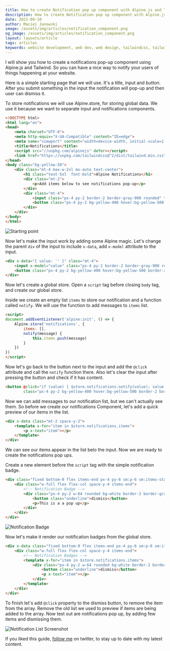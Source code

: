 ```yaml
---
title: How to create Notification pop up component with Alpine.js and TailwindCSS
description: How to create Notification pop up component with Alpine.js and TailwindCSS
date: 2021-09-10
author: Maciej Janowski
image: /assets/img/articles/notification_component.png
og_image: /assets/img/articles/notification_component.png
layout: layouts/article
tags: articles
keywords: website development, web dev, web design, tailwindcss, tailwind, alpine.js, component design, components, notification
---
```


I will show you how to create a notifications pop-up component using Alpine.js and Tailwind. 
So you can have a nice way to notify your users of things happening at your website.

Here is a simple starting page that we will use. It's a title, input and button. After you submit something in the input the notification will pop-up and then user can dismiss it.

To store notifications we will use Alpine.store, for storing global data. We use it because we want to separate input and notifications components.

```html
<!DOCTYPE html>
<html lang="en">
<head>
    <meta charset="UTF-8">
    <meta http-equiv="X-UA-Compatible" content="IE=edge">
    <meta name="viewport" content="width=device-width, initial-scale=1.0">
    <title>Notifications</title>
    <script src="//unpkg.com/alpinejs" defer></script>
    <link href="https://unpkg.com/tailwindcss@^2/dist/tailwind.min.css" rel="stylesheet">
</head>
<body class="bg-yellow-50">
    <div class="mt-4 max-w-2xl mx-auto text-center">
        <h1 class="text-5xl  font-bold">Alpine Notifications</h1>
        <div class="mt-2">
            <p>Add items below to see notifications pop-up</p>
        </div>
        <div class="mt-4">
            <input class="px-4 py-2 border-2 border-gray-900 rounded" type="text">
            <button class="px-4 py-2 bg-yellow-400 hover:bg-yellow-500 border-2 border-yellow-500 rounded ">Add Item</button> 
        </div>
    </div>   
</body>
</html>
```

![Starting point](https://janowski.dev/assets/img/articles/screenshots/sc8.png)

Now let's make the input work by adding some Alpine magic.
Let's change the parent `div` of the input to include `x-data`, add `x-model` attribute to the input.

```html
<div x-data="{ value: '' }" class="mt-4">
    <input x-model="value" class="px-4 py-2 border-2 border-gray-900 rounded" type="text">
    <button class="px-4 py-2 bg-yellow-400 hover:bg-yellow-500 border-2 border-yellow-500 rounded ">Add Item</button> 
</div>
```

Now let's create a global store. Open a `script` tag before closing `body` tag, and create our global store. 

Inside we create an empty list `items` to store our notification and a function called `notify`.
We will use the function to add messages to `items` list.

```html
<script>
document.addEventListener('alpine:init', () => {
    Alpine.store('notifications', {
        items: [],
        notify(message) {
            this.items.push(message)
        }
    })
})
</script>

```

Now let's go back to the button next to the input and add the `@click` attribute and call the `notify` function there. 
Also let's clear the input after pressing the button and check if it has content.

```html
<button @click="if (value) { $store.notifications.notify(value); value = ''; }"
        class="px-4 py-2 bg-yellow-400 hover:bg-yellow-500 border-2 border-yellow-500 rounded">Add Item</button> 
```

Now we can add messages to our notification list, but we can't actually see them. So before we create our notifications
Component, let's add a quick preview of our items in the list.

```html
<div x-data class="mt-2 space-y-2">
    <template x-for="item in $store.notifications.items">
        <p x-text="item"></p>
    </template>
</div>
```

We can see our items appear in the list belo the input. Now we are ready to create the notifications pop ups.

Create a new element before the `script` tag with the simple notification badge.

```html
<div class="fixed bottom-0 flex items-end px-4 py-6 sm:p-6 sm:items-start">
    <div class="w-full flex flex-col space-y-4 items-end">
        <!-- Notification Badge -->
        <div class="px-4 py-2 w-64 rounded bg-white border-2 border-gray-900">
            <button class="underline">dismiss</button>
            <p>This is a a pop up</p> 
        </div>
    </div>
</div>
``` 

![Notification Badge](https://janowski.dev/assets/img/articles/screenshots/sc9.png)

Now let's make it render our notification badges from the global store.

```html
<div x-data class="fixed bottom-0 flex items-end px-4 py-6 sm:p-6 sm:items-start">
    <div class="w-full flex flex-col space-y-4 items-end">
        <!-- Notification Badges -->
        <template x-for="item in $store.notifications.items">
            <div class="px-4 py-2 w-64 rounded bg-white border-2 border-gray-900">
                <button class="underline">dismiss</button>
                <p x-text="item"></p>
            </div>
        </template>
    </div>
</div>
``` 

To finish let's add `@click` property to the dismiss button, to remove the item from the array. 
Remove the old list we used to preview if items are being added to the array.
Now test out are notifications pop up, by adding few items and dismissing them.

![Notification List Screenshot](https://janowski.dev/assets/img/articles/gifs/gif1.gif)

If you liked this guide, [follow me](https://twitter.com/MaciejJanowski) on twitter, to stay up to date with my latest content. 

